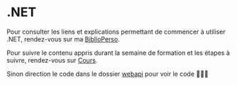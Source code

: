 # .NET

Pour consulter les liens et explications permettant de commencer à utiliser .NET, rendez-vous sur ma [BiblioPerso](BiblioPerso.md). 

Pour suivre le contenu appris durant la semaine de formation et les étapes à suivre, rendez-vous sur [Cours](Cours.md).

Sinon direction le code dans le dossier [webapi](webapi) pour voir le code 👨🏽‍💻 


